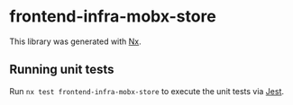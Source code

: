 # frontend-infra-mobx-store

This library was generated with [Nx](https://nx.dev).

## Running unit tests

Run `nx test frontend-infra-mobx-store` to execute the unit tests via [Jest](https://jestjs.io).
